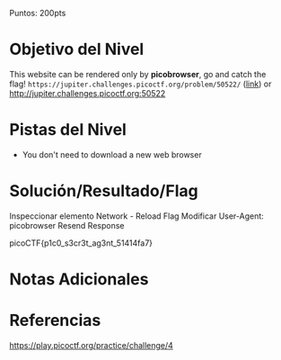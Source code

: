 Puntos: 200pts
# Objetivo del Nivel

This website can be rendered only by **picobrowser**, go and catch the flag! `https://jupiter.challenges.picoctf.org/problem/50522/` ([link](https://jupiter.challenges.picoctf.org/problem/50522/)) or http://jupiter.challenges.picoctf.org:50522
# Pistas del Nivel
- You don't need to download a new web browser
# Solución/Resultado/Flag

Inspeccionar elemento
Network - Reload
Flag
Modificar User-Agent: picobrowser
Resend
Response

picoCTF{p1c0_s3cr3t_ag3nt_51414fa7}
# Notas Adicionales
# Referencias

https://play.picoctf.org/practice/challenge/4